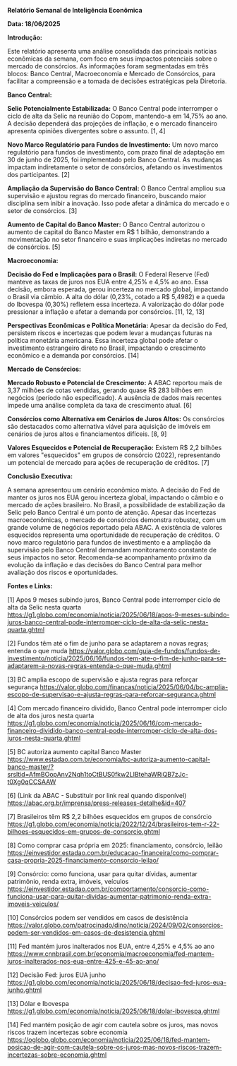**Relatório Semanal de Inteligência Econômica**

**Data: 18/06/2025**

**Introdução:**

Este relatório apresenta uma análise consolidada das principais notícias econômicas da semana, com foco em seus impactos potenciais sobre o mercado de consórcios.  As informações foram segmentadas em três blocos: Banco Central, Macroeconomia e Mercado de Consórcios, para facilitar a compreensão e a tomada de decisões estratégicas pela Diretoria.

**Banco Central:**

**Selic Potencialmente Estabilizada:** O Banco Central pode interromper o ciclo de alta da Selic na reunião do Copom, mantendo-a em 14,75% ao ano. A decisão dependerá das projeções de inflação, e o mercado financeiro apresenta opiniões divergentes sobre o assunto. [1, 4]

**Novo Marco Regulatório para Fundos de Investimento:**  Um novo marco regulatório para fundos de investimento, com prazo final de adaptação em 30 de junho de 2025, foi implementado pelo Banco Central.  As mudanças impactam indiretamente o setor de consórcios, afetando os investimentos dos participantes. [2]

**Ampliação da Supervisão do Banco Central:** O Banco Central ampliou sua supervisão e ajustou regras do mercado financeiro, buscando maior disciplina sem inibir a inovação.  Isso pode afetar a dinâmica do mercado e o setor de consórcios. [3]

**Aumento de Capital do Banco Master:** O Banco Central autorizou o aumento de capital do Banco Master em R$ 1 bilhão, demonstrando a movimentação no setor financeiro e suas implicações indiretas no mercado de consórcios. [5]


**Macroeconomia:**

**Decisão do Fed e Implicações para o Brasil:** O Federal Reserve (Fed) manteve as taxas de juros nos EUA entre 4,25% e 4,5% ao ano. Essa decisão, embora esperada, gerou incerteza no mercado global, impactando o Brasil via câmbio. A alta do dólar (0,23%, cotado a R$ 5,4982) e a queda do Ibovespa (0,30%) refletem essa incerteza. A valorização do dólar pode pressionar a inflação e afetar a demanda por consórcios. [11, 12, 13]

**Perspectivas Econômicas e Política Monetária:** Apesar da decisão do Fed, persistem riscos e incertezas que podem levar a mudanças futuras na política monetária americana. Essa incerteza global pode afetar o investimento estrangeiro direto no Brasil, impactando o crescimento econômico e a demanda por consórcios. [14]


**Mercado de Consórcios:**

**Mercado Robusto e Potencial de Crescimento:** A ABAC reportou mais de 3,37 milhões de cotas vendidas, gerando quase R$ 283 bilhões em negócios (período não especificado). A ausência de dados mais recentes impede uma análise completa da taxa de crescimento atual. [6]

**Consórcios como Alternativa em Cenários de Juros Altos:** Os consórcios são destacados como alternativa viável para aquisição de imóveis em cenários de juros altos e financiamentos difíceis. [8, 9]

**Valores Esquecidos e Potencial de Recuperação:** Existem R$ 2,2 bilhões em valores "esquecidos" em grupos de consórcio (2022), representando um potencial de mercado para ações de recuperação de créditos. [7]


**Conclusão Executiva:**

A semana apresentou um cenário econômico misto. A decisão do Fed de manter os juros nos EUA gerou incerteza global, impactando o câmbio e o mercado de ações brasileiro.  No Brasil, a possibilidade de estabilização da Selic pelo Banco Central é um ponto de atenção.  Apesar das incertezas macroeconômicas, o mercado de consórcios demonstra robustez, com um grande volume de negócios reportado pela ABAC.  A existência de valores esquecidos representa uma oportunidade de recuperação de créditos.  O novo marco regulatório para fundos de investimento e a ampliação da supervisão pelo Banco Central demandam monitoramento constante de seus impactos no setor.  Recomenda-se acompanhamento próximo da evolução da inflação e das decisões do Banco Central para melhor avaliação dos riscos e oportunidades.


**Fontes e Links:**

[1] Apos 9 meses subindo juros, Banco Central pode interromper ciclo de alta da Selic nesta quarta  
https://g1.globo.com/economia/noticia/2025/06/18/apos-9-meses-subindo-juros-banco-central-pode-interromper-ciclo-de-alta-da-selic-nesta-quarta.ghtml

[2] Fundos têm até o fim de junho para se adaptarem a novas regras; entenda o que muda
https://valor.globo.com/guia-de-fundos/fundos-de-investimento/noticia/2025/06/16/fundos-tem-ate-o-fim-de-junho-para-se-adaptarem-a-novas-regras-entenda-o-que-muda.ghtml

[3] BC amplia escopo de supervisão e ajusta regras para reforçar segurança
https://valor.globo.com/financas/noticia/2025/06/04/bc-amplia-escopo-de-supervisao-e-ajusta-regras-para-reforcar-seguranca.ghtml

[4] Com mercado financeiro dividido, Banco Central pode interromper ciclo de alta dos juros nesta quarta
https://g1.globo.com/economia/noticia/2025/06/16/com-mercado-financeiro-dividido-banco-central-pode-interromper-ciclo-de-alta-dos-juros-nesta-quarta.ghtml

[5] BC autoriza aumento capital Banco Master
https://www.estadao.com.br/economia/bc-autoriza-aumento-capital-banco-master/?srsltid=AfmBOopAnv2Nqh1toCtBUS0fkw2LIBtehaWRiQB7zJc-t0Xg0qCCSAAW

[6]  (Link da ABAC -  Substituir por link real quando disponível)
https://abac.org.br/imprensa/press-releases-detalhe&id=407

[7] Brasileiros têm R$ 2,2 bilhões esquecidos em grupos de consórcio
https://g1.globo.com/economia/noticia/2022/12/24/brasileiros-tem-r-22-bilhoes-esquecidos-em-grupos-de-consorcio.ghtml

[8] Como comprar casa própria em 2025: financiamento, consórcio, leilão
https://einvestidor.estadao.com.br/educacao-financeira/como-comprar-casa-propria-2025-financiamento-consorcio-leilao/

[9] Consórcio: como funciona, usar para quitar dívidas, aumentar patrimônio, renda extra, imóveis, veículos
https://einvestidor.estadao.com.br/comportamento/consorcio-como-funciona-usar-para-quitar-dividas-aumentar-patrimonio-renda-extra-imoveis-veiculos/

[10] Consórcios podem ser vendidos em casos de desistência
https://valor.globo.com/patrocinado/dino/noticia/2024/09/02/consorcios-podem-ser-vendidos-em-casos-de-desistencia.ghtml

[11] Fed mantém juros inalterados nos EUA, entre 4,25% e 4,5% ao ano
https://www.cnnbrasil.com.br/economia/macroeconomia/fed-mantem-juros-inalterados-nos-eua-entre-425-e-45-ao-ano/

[12] Decisão Fed: juros EUA junho
https://g1.globo.com/economia/noticia/2025/06/18/decisao-fed-juros-eua-junho.ghtml

[13] Dólar e Ibovespa
https://g1.globo.com/economia/noticia/2025/06/18/dolar-ibovespa.ghtml

[14] Fed mantém posição de agir com cautela sobre os juros, mas novos riscos trazem incertezas sobre economia
https://oglobo.globo.com/economia/noticia/2025/06/18/fed-mantem-posicao-de-agir-com-cautela-sobre-os-juros-mas-novos-riscos-trazem-incertezas-sobre-economia.ghtml